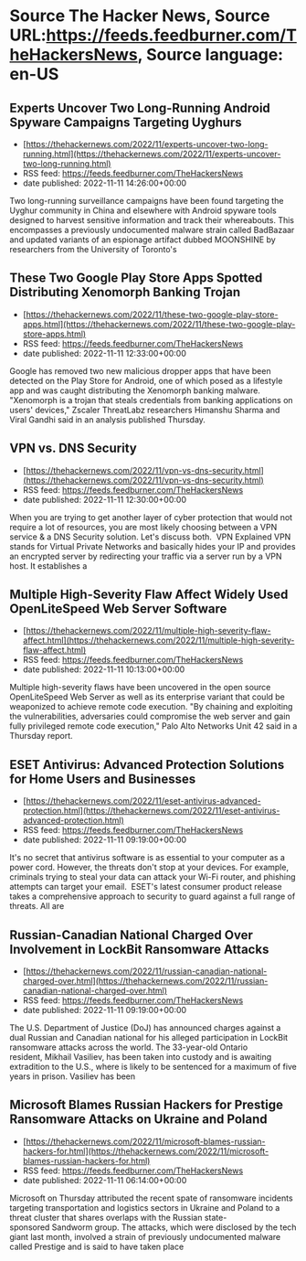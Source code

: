 # Source The Hacker News, Source URL:https://feeds.feedburner.com/TheHackersNews, Source language: en-US

## Experts Uncover Two Long-Running Android Spyware Campaigns Targeting Uyghurs
 - [https://thehackernews.com/2022/11/experts-uncover-two-long-running.html](https://thehackernews.com/2022/11/experts-uncover-two-long-running.html)
 - RSS feed: https://feeds.feedburner.com/TheHackersNews
 - date published: 2022-11-11 14:26:00+00:00

Two long-running surveillance campaigns have been found targeting the Uyghur community in China and elsewhere with Android spyware tools designed to harvest sensitive information and track their whereabouts.
This encompasses a previously undocumented malware strain called BadBazaar and updated variants of an espionage artifact dubbed MOONSHINE by researchers from the University of Toronto's

## These Two Google Play Store Apps Spotted Distributing Xenomorph Banking Trojan
 - [https://thehackernews.com/2022/11/these-two-google-play-store-apps.html](https://thehackernews.com/2022/11/these-two-google-play-store-apps.html)
 - RSS feed: https://feeds.feedburner.com/TheHackersNews
 - date published: 2022-11-11 12:33:00+00:00

Google has removed two new malicious dropper apps that have been detected on the Play Store for Android, one of which posed as a lifestyle app and was caught distributing the Xenomorph banking malware.
"Xenomorph is a trojan that steals credentials from banking applications on users' devices," Zscaler ThreatLabz researchers Himanshu Sharma and Viral Gandhi said in an analysis published Thursday.

## VPN vs. DNS Security
 - [https://thehackernews.com/2022/11/vpn-vs-dns-security.html](https://thehackernews.com/2022/11/vpn-vs-dns-security.html)
 - RSS feed: https://feeds.feedburner.com/TheHackersNews
 - date published: 2022-11-11 12:30:00+00:00

When you are trying to get another layer of cyber protection that would not require a lot of resources, you are most likely choosing between a VPN service & a DNS Security solution. Let's discuss both. 
VPN Explained
VPN stands for Virtual Private Networks and basically hides your IP and provides an encrypted server by redirecting your traffic via a server run by a VPN host. It establishes a

## Multiple High-Severity Flaw Affect Widely Used OpenLiteSpeed Web Server Software
 - [https://thehackernews.com/2022/11/multiple-high-severity-flaw-affect.html](https://thehackernews.com/2022/11/multiple-high-severity-flaw-affect.html)
 - RSS feed: https://feeds.feedburner.com/TheHackersNews
 - date published: 2022-11-11 10:13:00+00:00

Multiple high-severity flaws have been uncovered in the open source OpenLiteSpeed Web Server as well as its enterprise variant that could be weaponized to achieve remote code execution.
"By chaining and exploiting the vulnerabilities, adversaries could compromise the web server and gain fully privileged remote code execution," Palo Alto Networks Unit 42 said in a Thursday report.
<!--adsense-->

## ESET Antivirus: Advanced Protection Solutions for Home Users and Businesses
 - [https://thehackernews.com/2022/11/eset-antivirus-advanced-protection.html](https://thehackernews.com/2022/11/eset-antivirus-advanced-protection.html)
 - RSS feed: https://feeds.feedburner.com/TheHackersNews
 - date published: 2022-11-11 09:19:00+00:00

It's no secret that antivirus software is as essential to your computer as a power cord.
However, the threats don't stop at your devices. For example, criminals trying to steal your data can attack your Wi-Fi router, and phishing attempts can target your email. 
ESET's latest consumer product release takes a comprehensive approach to security to guard against a full range of threats. All are

## Russian-Canadian National Charged Over Involvement in LockBit Ransomware Attacks
 - [https://thehackernews.com/2022/11/russian-canadian-national-charged-over.html](https://thehackernews.com/2022/11/russian-canadian-national-charged-over.html)
 - RSS feed: https://feeds.feedburner.com/TheHackersNews
 - date published: 2022-11-11 09:19:00+00:00

The U.S. Department of Justice (DoJ) has announced charges against a dual Russian and Canadian national for his alleged participation in LockBit ransomware attacks across the world.
The 33-year-old Ontario resident, Mikhail Vasiliev, has been taken into custody and is awaiting extradition to the U.S., where is likely to be sentenced for a maximum of five years in prison.
Vasiliev has been

## Microsoft Blames Russian Hackers for Prestige Ransomware Attacks on Ukraine and Poland
 - [https://thehackernews.com/2022/11/microsoft-blames-russian-hackers-for.html](https://thehackernews.com/2022/11/microsoft-blames-russian-hackers-for.html)
 - RSS feed: https://feeds.feedburner.com/TheHackersNews
 - date published: 2022-11-11 06:14:00+00:00

Microsoft on Thursday attributed the recent spate of ransomware incidents targeting transportation and logistics sectors in Ukraine and Poland to a threat cluster that shares overlaps with the Russian state-sponsored Sandworm group.
The attacks, which were disclosed by the tech giant last month, involved a strain of previously undocumented malware called Prestige and is said to have taken place
